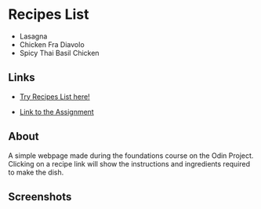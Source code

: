 # Recipes List
- Lasagna
- Chicken Fra Diavolo 
- Spicy Thai Basil Chicken
## Links
- [Try Recipes List here!](https://github.com/Fryryce/odin-recipes.git)

- [Link to the Assignment](https://www.theodinproject.com/paths/foundations/courses/foundations/lessons/recipes)

## About
A simple webpage made during the foundations course on the Odin Project. Clicking on a recipe link will show the instructions and ingredients required to make the dish.

## Screenshots
